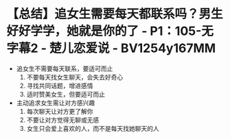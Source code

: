 # 【总结】追女生需要每天都联系吗？男生好好学学，她就是你的了 - P1：105-无字幕2 - 楚儿恋爱说 - BV1254y167MM

-   追女生不需要每天联系，要适可而止
    1.  不要每天找女生聊天，会失去好奇心
    2.  寻找共同话题，增进感情
    3.  适时赞美女生，但要适可而止
-   主动追求女生需让对方感兴趣
    1.  每次聊天让对方更了解你
    2.  不要让对方觉得无聊或无感
    3.  女生只会爱上喜欢的人，而不是每天找她聊天的人